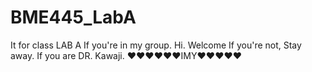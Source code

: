 # BME445_LabA
It for class LAB A
If you're in my group. Hi. Welcome
If you're not, Stay away.
If you are DR. Kawaji.
♥♥♥♥♥♥IMY♥♥♥♥♥
